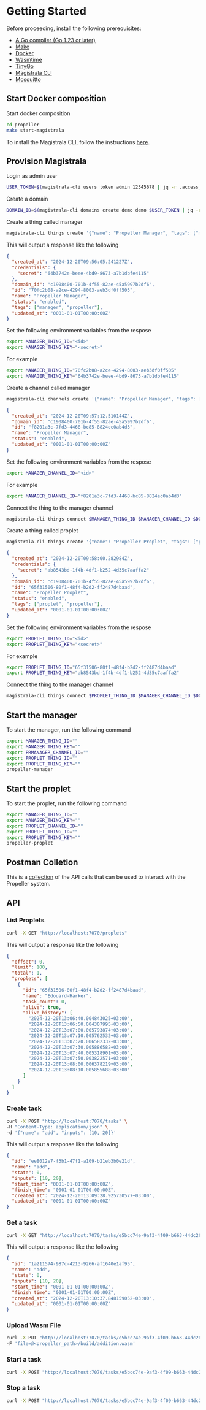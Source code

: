 # Getting Started

Before proceeding, install the following prerequisites:

- [A Go compiler (Go 1.23 or later)](https://go.dev/doc/install)
- [Make](https://www.gnu.org/software/make/manual/make.html)
- [Docker](https://docs.docker.com/)
- [Wasmtime](https://wasmtime.dev/)
- [TinyGo](https://tinygo.org/getting-started/install/)
- [Magistrala CLI](https://github.com/absmach/magistrala)
- [Mosquitto](https://mosquitto.org/)

## Start Docker composition

Start docker composition

```bash
cd propeller
make start-magistrala
```

To install the Magistrala CLI, follow the instructions [here](https://docs.magistrala.abstractmachines.fr/getting-started/#step-2-install-the-cli).

## Provision Magistrala

Login as admin user

```bash
USER_TOKEN=$(magistrala-cli users token admin 12345678 | jq -r .access_token)
```

Create a domain

```bash
DOMAIN_ID=$(magistrala-cli domains create demo demo $USER_TOKEN | jq -r .id)
```

Create a thing called manager

```bash
magistrala-cli things create '{"name": "Propeller Manager", "tags": ["manager", "propeller"], "status": "enabled"}' $DOMAIN_ID $USER_TOKEN
```

This will output a response like the following

```json
{
  "created_at": "2024-12-20T09:56:05.241227Z",
  "credentials": {
    "secret": "64b3742e-beee-4bd9-8673-a7b1dbfe4115"
  },
  "domain_id": "c1908400-701b-4f55-82ae-45a5997b2df6",
  "id": "70fc2b08-a2ce-4294-8003-aeb3df0ff505",
  "name": "Propeller Manager",
  "status": "enabled",
  "tags": ["manager", "propeller"],
  "updated_at": "0001-01-01T00:00:00Z"
}
```

Set the following environment variables from the respose

```bash
export MANAGER_THING_ID="<id>"
export MANAGER_THING_KEY="<secret>"
```

For example

```bash
export MANAGER_THING_ID="70fc2b08-a2ce-4294-8003-aeb3df0ff505"
export MANAGER_THING_KEY="64b3742e-beee-4bd9-8673-a7b1dbfe4115"
```

Create a channel called manager

```bash
magistrala-cli channels create '{"name": "Propeller Manager", "tags": ["manager", "propeller"], "status": "enabled"}' $DOMAIN_ID $USER_TOKEN
```

```json
{
  "created_at": "2024-12-20T09:57:12.510144Z",
  "domain_id": "c1908400-701b-4f55-82ae-45a5997b2df6",
  "id": "f8201a3c-7fd3-4468-bc85-8824ec0ab4d3",
  "name": "Propeller Manager",
  "status": "enabled",
  "updated_at": "0001-01-01T00:00:00Z"
}
```

Set the following environment variables from the respose

```bash
export MANAGER_CHANNEL_ID="<id>"
```

For example

```bash
export MANAGER_CHANNEL_ID="f8201a3c-7fd3-4468-bc85-8824ec0ab4d3"
```

Connect the thing to the manager channel

```bash
magistrala-cli things connect $MANAGER_THING_ID $MANAGER_CHANNEL_ID $DOMAIN_ID $USER_TOKEN
```

Create a thing called proplet

```bash
magistrala-cli things create '{"name": "Propeller Proplet", "tags": ["proplet", "propeller"], "status": "enabled"}' $DOMAIN_ID $USER_TOKEN
```

```json
{
  "created_at": "2024-12-20T09:58:00.282984Z",
  "credentials": {
    "secret": "ab8543bd-1f4b-4df1-b252-4d35c7aaffa2"
  },
  "domain_id": "c1908400-701b-4f55-82ae-45a5997b2df6",
  "id": "65f31506-80f1-48f4-b2d2-ff2487d4baad",
  "name": "Propeller Proplet",
  "status": "enabled",
  "tags": ["proplet", "propeller"],
  "updated_at": "0001-01-01T00:00:00Z"
}
```

Set the following environment variables from the respose

```bash
export PROPLET_THING_ID="<id>"
export PROPLET_THING_KEY="<secret>"
```

For example

```bash
export PROPLET_THING_ID="65f31506-80f1-48f4-b2d2-ff2487d4baad"
export PROPLET_THING_KEY="ab8543bd-1f4b-4df1-b252-4d35c7aaffa2"
```

Connect the thing to the manager channel

```bash
magistrala-cli things connect $PROPLET_THING_ID $MANAGER_CHANNEL_ID $DOMAIN_ID $USER_TOKEN
```

## Start the manager

To start the manager, run the following command

```bash
export MANAGER_THING_ID=""
export MANAGER_THING_KEY=""
export PRMANAGER_CHANNEL_ID=""
export PROPLET_THING_ID=""
export PROPLET_THING_KEY=""
propeller-manager
```

## Start the proplet

To start the proplet, run the following command

```bash
export MANAGER_THING_ID=""
export MANAGER_THING_KEY=""
export PROPLET_CHANNEL_ID=""
export PROPLET_THING_ID=""
export PROPLET_THING_KEY=""
propeller-proplet
```

## Postman Colletion

This is a [collection](./api/postman_collection.json) of the API calls that can be used to interact with the Propeller system.

## API

### List Proplets

```bash
curl -X GET "http://localhost:7070/proplets"
```

This will output a response like the following

```json
{
  "offset": 0,
  "limit": 100,
  "total": 1,
  "proplets": [
    {
      "id": "65f31506-80f1-48f4-b2d2-ff2487d4baad",
      "name": "Edouard-Harker",
      "task_count": 0,
      "alive": true,
      "alive_history": [
        "2024-12-20T13:06:40.004843025+03:00",
        "2024-12-20T13:06:50.004307995+03:00",
        "2024-12-20T13:07:00.005793874+03:00",
        "2024-12-20T13:07:10.005762532+03:00",
        "2024-12-20T13:07:20.006582332+03:00",
        "2024-12-20T13:07:30.005886582+03:00",
        "2024-12-20T13:07:40.005318901+03:00",
        "2024-12-20T13:07:50.003822571+03:00",
        "2024-12-20T13:08:00.006378219+03:00",
        "2024-12-20T13:08:10.005855688+03:00"
      ]
    }
  ]
}
```

### Create task

```bash
curl -X POST "http://localhost:7070/tasks" \
-H "Content-Type: application/json" \
-d '{"name": "add", "inputs": [10, 20]}'
```

This will output a response like the following

```json
{
  "id": "ee8012e7-f3b1-47f1-a109-b21eb3b0e21d",
  "name": "add",
  "state": 0,
  "inputs": [10, 20],
  "start_time": "0001-01-01T00:00:00Z",
  "finish_time": "0001-01-01T00:00:00Z",
  "created_at": "2024-12-20T13:09:28.925730577+03:00",
  "updated_at": "0001-01-01T00:00:00Z"
}
```

### Get a task

```bash
curl -X GET "http://localhost:7070/tasks/e5bcc74e-9af3-4f09-b663-44dc260ab809"
```

This will output a response like the following

```json
{
  "id": "1a211574-987c-4213-9266-af1640e1af95",
  "name": "add",
  "state": 0,
  "inputs": [10, 20],
  "start_time": "0001-01-01T00:00:00Z",
  "finish_time": "0001-01-01T00:00:00Z",
  "created_at": "2024-12-20T13:10:37.848159052+03:00",
  "updated_at": "0001-01-01T00:00:00Z"
}
```

### Upload Wasm File

```bash
curl -X PUT "http://localhost:7070/tasks/e5bcc74e-9af3-4f09-b663-44dc260ab809/upload" \
-F 'file=@<propeller_path>/build/addition.wasm'
```

### Start a task

```bash
curl -X POST "http://localhost:7070/tasks/e5bcc74e-9af3-4f09-b663-44dc260ab809/start"
```

### Stop a task

```bash
curl -X POST "http://localhost:7070/tasks/e5bcc74e-9af3-4f09-b663-44dc260ab809/stop"
```
